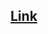 ## [Link](https://unravellingreality.wordpress.com/2015/03/07/ontological-humility-and-ontological-arrogance-the-importance-of-recognising-our-view-is-but-just-one-view/) 
